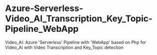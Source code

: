 # Azure-Serverless-Video_AI_Transcription_Key_Topic-Pipeline_WebApp
Video_AI: Azure 'Serverless' Pipeline with 'WebApp' based on Php for Video_AI with Video Transcription and Key_Topic detection
